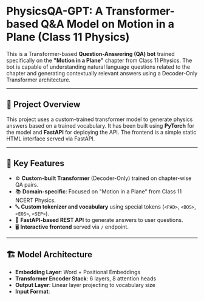 # PhysicsQA-GPT: A Transformer-based Q&A Model on Motion in a Plane (Class 11 Physics)

This is a Transformer-based **Question-Answering (QA) bot** trained specifically on the **"Motion in a Plane"** chapter from Class 11 Physics. The bot is capable of understanding natural language questions related to the chapter and generating contextually relevant answers using a Decoder-Only Transformer architecture.

---

## 📘 Project Overview

This project uses a custom-trained transformer model to generate physics answers based on a trained vocabulary. It has been built using **PyTorch** for the model and **FastAPI** for deploying the API. The frontend is a simple static HTML interface served via FastAPI.

---

## 🧠 Key Features

- ⚙️ **Custom-built Transformer** (Decoder-Only) trained on chapter-wise QA pairs.
- 📚 **Domain-specific**: Focused on "Motion in a Plane" from Class 11 NCERT Physics.
- 🔤 **Custom tokenizer and vocabulary** using special tokens (`<PAD>`, `<BOS>`, `<EOS>`, `<SEP>`).
- 🚀 **FastAPI-based REST API** to generate answers to user questions.
- 🖥️ **Interactive frontend** served via `/` endpoint.

---

## 🏗️ Model Architecture

- **Embedding Layer**: Word + Positional Embeddings
- **Transformer Encoder Stack**: 6 layers, 8 attention heads
- **Output Layer**: Linear layer projecting to vocabulary size
- **Input Format**: 
